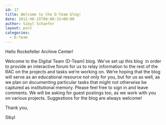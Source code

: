 ```yaml
---
id: 17
title: Welcome to the D-Team blog!
date: 2012-08-15T08:00:31+00:00
author: Sibyl Schaefer
layout: post
categories:
  - D-Team
---
```

Hello Rockefeller Archive Center!

Welcome to the Digital Team (D-Team) blog. We’ve set up this blog  in order to provide an interactive forum for us to relay information to the rest of the RAC on the projects and tasks we’re working on. We’re hoping that the blog will serve as an educational resource not only for you, but for us as well, as we plan on documenting particular tasks that might not otherwise be captured as institutional memory. Please feel free to sign in and leave comments. We will be asking for guest postings too, as we work with you on various projects. Suggestions for the blog are always welcome!

Thank you,

Sibyl
